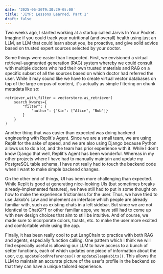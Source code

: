 ```yaml
---
date: '2025-06-30T9:30:29-05:00'
title: 'JIYP: Lessons Learned, Part 1'
draft: false
---
```


Two weeks ago, I started working at a startup called Jarvis In Your Pocket. Imagine if you could track your nutritional (and overall) health using just an LLM, an LLM that could learn about you, be proactive, and give solid advice based on trusted expert sources selected by your doctor.

Some things were easier than I expected. First, we envisioned a virtual retrieval-augmented generation (RAG) system whereby we could consult with multiple doctors who had their own trusted materials and RAG on a specific subset of all the sources based on which doctor had referred the user. While it may sound like we have to create virtual vector databases on top of the large corpus of content, it's actually as simple filtering on chunk metadata like so:

```
retriever_with_filter = vectorstore.as_retriever(
    search_kwargs={
        "filter": {
            "author": {"$in": ["Alice", "Bob"]}
        }
    }
)
```

Another thing that was easier than expected was doing backend engineering with Replit's Agent. Since we are a small team, we are using Replit for the sake of speed, and we are also using Django because Python allows us to do a lot, and the team has prior experience with it. While I don't know Django that well, Replit's Agent has been wonderful. Whereas in my other projects where I have had to manually maintain and update my PostgreSQL table schema, I have not really had to touch the backend code when I want to make simple backend changes.

On the other end of things, UI has been more challenging than expected. While Replit is good at generating nice-looking UIs (but sometimes breaks already-implemented features), we have still had to put in some thought on how to make the experience frictionless for the user. Thus, we have tried to use Jakob's Law and implement an interface which people are already familiar with, such as existing chats in a left sidebar. But since we are not identical to ChatGPT or other familiar apps, we have still had to come up with new design choices that aim to still be intuitive. And of course, we made sure to incorporate colors, toasts, etc. to make the user more excited and comfortable while using the app.

Finally, it has been really cool to put LangChain to practice with both RAG and agents, especially function calling. One pattern which I think we will find especially useful is allowing our LLM to have access to a bunch of setter functions, each of which updates one piece of information about the user, e.g. `updateFoodPreferences()` or `updateSleepHabits()`. This allows the LLM to maintain an accurate picture of the user's profile in the backend so that they can have a unique tailored experience.